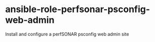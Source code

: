 # ansible-role-perfsonar-psconfig-web-admin
Install and configure a perfSONAR psconfig web admin site
